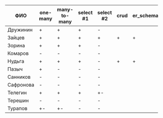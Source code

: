 | **ФИО**      | one-many | many-to-many | select #1 | select #2 | crud | er_schema | deploy |
|--------------|----------|--------------|-----------|-----------|------|-----------|--------|
| Дружинин     | +        | +            | +         | -         |      |           |        |
| Зайцев       | +        | +            | +         | +         | +    | +         |        |
| Зорина       | +        | +            | +         | -         |      |           |        |
| Комаров      | -        | -            | -         | -         |      |           |        |
| Нудьга       | +        | +            | +         | -         | +    | +         |        |
| Пазыч        | +        | -            | -         | -         |      |           |        |
| Санников     | -        | -            | -         | -         |      |           |        |
| Сафронова    | -        | -            | -         | -         |      |           |        |
| Телегин      | +        | +            | +         | +-        |      |           |        |
| Терешин      | -        | -            | -         | -         |      |           |        |
| Турапов      | +-       | +-           | -         | -         |      |           |        |

